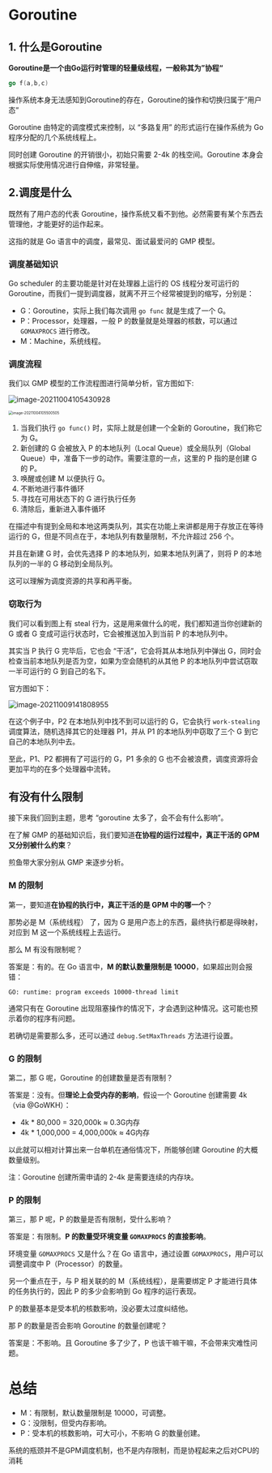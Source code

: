 # Goroutine



## 1. 什么是Goroutine

**Goroutine是一个由Go运行时管理的轻量级线程，一般称其为”协程“**

```go
go f(a,b,c)
```

操作系统本身无法感知到Goroutine的存在，Goroutine的操作和切换归属于”用户态“

Goroutine 由特定的调度模式来控制，以 “多路复用” 的形式运行在操作系统为 Go 程序分配的几个系统线程上。

同时创建 Goroutine 的开销很小，初始只需要 2-4k 的栈空间。Goroutine 本身会根据实际使用情况进行自伸缩，非常轻量。



## 2.调度是什么

既然有了用户态的代表 Goroutine，操作系统又看不到他。必然需要有某个东西去管理他，才能更好的运作起来。

这指的就是 Go 语言中的调度，最常见、面试最爱问的 GMP 模型。



### 调度基础知识

Go scheduler 的主要功能是针对在处理器上运行的 OS 线程分发可运行的 Goroutine，而我们一提到调度器，就离不开三个经常被提到的缩写，分别是：

- G：Goroutine，实际上我们每次调用 `go func` 就是生成了一个 G。
- P：Processor，处理器，一般 P 的数量就是处理器的核数，可以通过 `GOMAXPROCS` 进行修改。
- M：Machine，系统线程。



### 调度流程

我们以 GMP 模型的工作流程图进行简单分析，官方图如下:

![image-20211004105430928](https://gitee.com/lzw657434763/pictures/raw/master/Blog/20211004105437.png)

<img src="https://gitee.com/lzw657434763/pictures/raw/master/Blog/20211004105500.png" alt="image-20211004105500505" style="zoom:50%;" />

1. 当我们执行 `go func()` 时，实际上就是创建一个全新的 Goroutine，我们称它为 G。
2. 新创建的 G 会被放入 P 的本地队列（Local Queue）或全局队列（Global Queue）中，准备下一步的动作。需要注意的一点，这里的 P 指的是创建 G 的 P。
3. 唤醒或创建 M 以便执行 G。
4. 不断地进行事件循环
5. 寻找在可用状态下的 G 进行执行任务
6. 清除后，重新进入事件循环

在描述中有提到全局和本地这两类队列，其实在功能上来讲都是用于存放正在等待运行的 G，但是不同点在于，本地队列有数量限制，不允许超过 256 个。

并且在新建 G 时，会优先选择 P 的本地队列，如果本地队列满了，则将 P 的本地队列的一半的 G 移动到全局队列。

这可以理解为调度资源的共享和再平衡。



### 窃取行为

我们可以看到图上有 steal 行为，这是用来做什么的呢，我们都知道当你创建新的 G 或者 G 变成可运行状态时，它会被推送加入到当前 P 的本地队列中。

其实当 P 执行 G 完毕后，它也会 “干活”，它会将其从本地队列中弹出 G，同时会检查当前本地队列是否为空，如果为空会随机的从其他 P 的本地队列中尝试窃取一半可运行的 G 到自己的名下。

官方图如下：

![image-20211009141808955](https://gitee.com/lzw657434763/pictures/raw/master/Blog/20211009141809.png)

在这个例子中，P2 在本地队列中找不到可以运行的 G，它会执行 `work-stealing` 调度算法，随机选择其它的处理器 P1，并从 P1 的本地队列中窃取了三个 G 到它自己的本地队列中去。

至此，P1、P2 都拥有了可运行的 G，P1 多余的 G 也不会被浪费，调度资源将会更加平均的在多个处理器中流转。



## 有没有什么限制

接下来我们回到主题，思考 “goroutine 太多了，会不会有什么影响”。

在了解 GMP 的基础知识后，我们要知道**在协程的运行过程中，真正干活的 GPM 又分别被什么约束**？

煎鱼带大家分别从 GMP 来逐步分析。

### M 的限制

第一，要知道**在协程的执行中，真正干活的是 GPM 中的哪一个**？

那势必是 M（系统线程） 了，因为 G 是用户态上的东西，最终执行都是得映射，对应到 M 这一个系统线程上去运行。

那么 M 有没有限制呢？

答案是：有的。在 Go 语言中，**M 的默认数量限制是 10000**，如果超出则会报错：

```
GO: runtime: program exceeds 10000-thread limit
```

通常只有在 Goroutine 出现阻塞操作的情况下，才会遇到这种情况。这可能也预示着你的程序有问题。

若确切是需要那么多，还可以通过 `debug.SetMaxThreads` 方法进行设置。

### G 的限制

第二，那 G 呢，Goroutine 的创建数量是否有限制？

答案是：没有。但**理论上会受内存的影响**，假设一个 Goroutine 创建需要 4k（via @GoWKH）：

- 4k * 80,000 = 320,000k ≈ 0.3G内存
- 4k * 1,000,000 = 4,000,000k ≈ 4G内存

以此就可以相对计算出来一台单机在通俗情况下，所能够创建 Goroutine 的大概数量级别。

注：Goroutine 创建所需申请的 2-4k 是需要连续的内存块。

### P 的限制

第三，那 P 呢，P 的数量是否有限制，受什么影响？

答案是：有限制。**P 的数量受环境变量 `GOMAXPROCS` 的直接影响**。

环境变量 `GOMAXPROCS` 又是什么？在 Go 语言中，通过设置 `GOMAXPROCS`，用户可以调整调度中 P（Processor）的数量。

另一个重点在于，与 P 相关联的的 M（系统线程），是需要绑定 P 才能进行具体的任务执行的，因此 P 的多少会影响到 Go 程序的运行表现。

P 的数量基本是受本机的核数影响，没必要太过度纠结他。

那 P 的数量是否会影响 Goroutine 的数量创建呢？

答案是：不影响。且 Goroutine 多了少了，P 也该干嘛干嘛，不会带来灾难性问题。



# 总结

- M：有限制，默认数量限制是 10000，可调整。
- G：没限制，但受内存影响。
- P：受本机的核数影响，可大可小，不影响 G 的数量创建。

系统的瓶颈并不是GPM调度机制，也不是内存限制，而是协程起来之后对CPU的消耗


